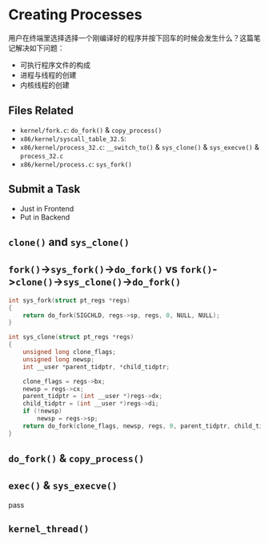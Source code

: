 # Creating Processes
用户在终端里选择选择一个刚编译好的程序并按下回车的时候会发生什么？这篇笔记解决如下问题：
- 可执行程序文件的构成
- 进程与线程的创建
- 内核线程的创建


## Files Related
- `kernel/fork.c`: `do_fork()` & `copy_process()`
- `x86/kernel/syscall_table_32.S`:
- `x86/kernel/process_32.c`: `__switch_to()` & `sys_clone()` & `sys_execve()` & `process_32.c`
- `x86/kernel/process.c`: `sys_fork()`


## Submit a Task
- Just in Frontend
- Put in Backend


## `clone()` and `sys_clone()`


## `fork()`->`sys_fork()`->`do_fork()` vs `fork()`->`clone()`->`sys_clone()`->`do_fork()`

```c
int sys_fork(struct pt_regs *regs)
{
	return do_fork(SIGCHLD, regs->sp, regs, 0, NULL, NULL);
}

int sys_clone(struct pt_regs *regs)
{
	unsigned long clone_flags;
	unsigned long newsp;
	int __user *parent_tidptr, *child_tidptr;

	clone_flags = regs->bx;
	newsp = regs->cx;
	parent_tidptr = (int __user *)regs->dx;
	child_tidptr = (int __user *)regs->di;
	if (!newsp)
		newsp = regs->sp;
	return do_fork(clone_flags, newsp, regs, 0, parent_tidptr, child_tidptr);
}
```


## `do_fork()` & `copy_process()`


## `exec()` & `sys_execve()`
pass


## `kernel_thread()`


